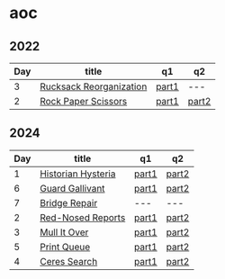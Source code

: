 # aoc

## 2022

| Day | title | q1 | q2 |
| --- | --- | --- | --- |
| 3 | [Rucksack Reorganization ](https://adventofcode.com/2022/day/3) | [part1](https://github.com/JUSTIVE/aoc-2024/tree/main/src/2022/Day3_2022.res#L14) | --- |
| 2 | [Rock Paper Scissors ](https://adventofcode.com/2022/day/2) | [part1](https://github.com/JUSTIVE/aoc-2024/tree/main/src/2022/Day2_2022.res#L17) | [part2](https://github.com/JUSTIVE/aoc-2024/tree/main/src/2022/Day2_2022.res#L36) |


## 2024

| Day | title | q1 | q2 |
| --- | --- | --- | --- |
| 1 | [Historian Hysteria ](https://adventofcode.com/2024/day/1) | [part1](https://github.com/JUSTIVE/aoc-2024/tree/main/src/2024/Day1_2024.res#L15) | [part2](https://github.com/JUSTIVE/aoc-2024/tree/main/src/2024/Day1_2024.res#L23) |
| 6 | [Guard Gallivant ](https://adventofcode.com/2024/day/6) | [part1](https://github.com/JUSTIVE/aoc-2024/tree/main/src/2024/Day6_2024.res#L91) | [part2](https://github.com/JUSTIVE/aoc-2024/tree/main/src/2024/Day6_2024.res#L115) |
| 7 | [Bridge Repair ](https://adventofcode.com/2024/day/7) | --- | --- |
| 2 | [Red-Nosed Reports ](https://adventofcode.com/2024/day/2) | [part1](https://github.com/JUSTIVE/aoc-2024/tree/main/src/2024/Day2_2024.res#L18) | [part2](https://github.com/JUSTIVE/aoc-2024/tree/main/src/2024/Day2_2024.res#L24) |
| 3 | [Mull It Over ](https://adventofcode.com/2024/day/3) | [part1](https://github.com/JUSTIVE/aoc-2024/tree/main/src/2024/Day3_2024.res#L87) | [part2](https://github.com/JUSTIVE/aoc-2024/tree/main/src/2024/Day3_2024.res#L89) |
| 5 | [Print Queue ](https://adventofcode.com/2024/day/5) | [part1](https://github.com/JUSTIVE/aoc-2024/tree/main/src/2024/Day5_2024.res#L82) | [part2](https://github.com/JUSTIVE/aoc-2024/tree/main/src/2024/Day5_2024.res#L93) |
| 4 | [Ceres Search ](https://adventofcode.com/2024/day/4) | [part1](https://github.com/JUSTIVE/aoc-2024/tree/main/src/2024/Day4_2024.res#L17) | [part2](https://github.com/JUSTIVE/aoc-2024/tree/main/src/2024/Day4_2024.res#L36) |
